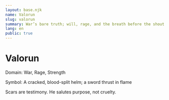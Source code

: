 ```yaml
---
layout: base.njk
name: Valorun
slug: valorun
summary: War’s bare truth; will, rage, and the breath before the shout.
lang: en
public: true
---
```


# Valorun

Domain: War, Rage, Strength

Symbol: A cracked, blood-split helm; a sword thrust in flame

Scars are testimony. He salutes purpose, not cruelty.
